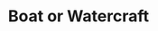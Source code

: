 ---
title: "Boat or Watercraft"
id: "subMenuBoat" 
value: "https://tools.safeco.com/BPS/bps.aspx/boatquoterq"

---